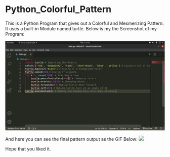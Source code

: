 # Python_Colorful_Pattern
This is a Python Program that gives out a Colorful and Mesmerizing Pattern. It uses a built-in Module named turtle. Below is my the Screenshot of my Program:

<img src="Code_Screenshot.png"><img>

And here you can see the final pattern output as the GIF Below:
![](Output_Pattern.GIF)

Hope that you liked it.
